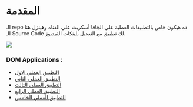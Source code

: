 # المقدمة 
الـ repo ده هيكون خاص بالتطبيقات العملية علي الجافا أسكربت علي القناه وهينزل هنا الـ Source Code لك تطبيق مع التعديل بلينكات الفيديوز.

<img src="https://png.pngtree.com/png-vector/20221016/ourmid/pngtree-javascript-isolated-concept-vector-illustration-png-image_6299991.png">


### DOM Applications : 
<ul>
  <li> <a href="https://youtu.be/Ui4iGSf-SS4">التطبيق العملي الاول </a></li>
  <li> <a href="https://youtu.be/fFOqdmFy5dM">التطبيق العملي الثاني </a></li>
  <li> <a href="https://youtu.be/esNRdas_iA8">التطبيق العملي الثالث </a></li>
  <li> <a href="https://youtu.be/vpRz0iiCLXc">التطبيق العملي الرابع</a></li>
  <li> <a href="https://youtu.be/vgs2vieyPQ4">التطبيق العملي الخامس</a></li>
</ul>

